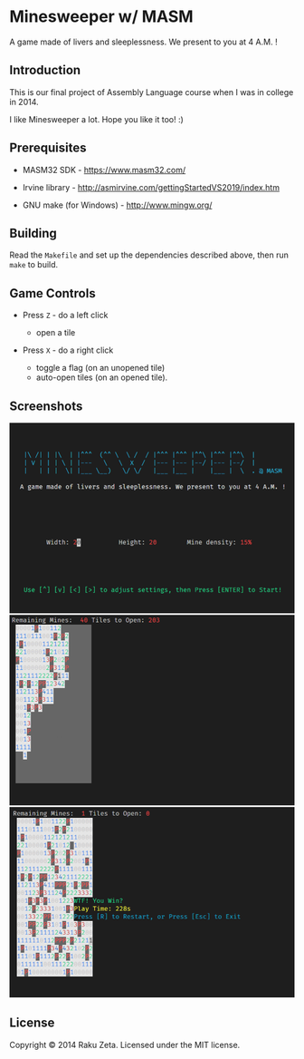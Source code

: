 Minesweeper w/ MASM
===================

A game made of livers and sleeplessness. We present to you at 4 A.M. !

Introduction
------------

This is our final project of Assembly Language course when I was in college in 2014.

I like Minesweeper a lot. Hope you like it too! :)

Prerequisites
-------------

* MASM32 SDK - https://www.masm32.com/

* Irvine library - http://asmirvine.com/gettingStartedVS2019/index.htm

* GNU make (for Windows) - http://www.mingw.org/

Building
--------

Read the `Makefile` and set up the dependencies described above, then run `make` to build.

Game Controls
-------------

* Press `Z` - do a left click
  * open a tile

* Press `X` - do a right click
  * toggle a flag (on an unopened tile)
  * auto-open tiles (on an opened tile).

Screenshots
-----------

<img src="screenshots/title.png" width="600">

<img src="screenshots/gameplay.png" width="600">

<img src="screenshots/gameover-win.png" width="600">

License
-------

Copyright © 2014 Raku Zeta. Licensed under the MIT license.
